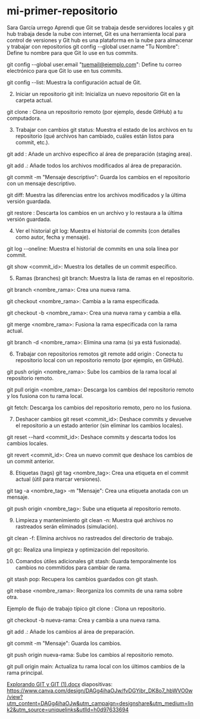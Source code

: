 # mi-primer-repositorio
Sara García urrego
Aprendi que Git se trabaja desde servidores locales y git hub trabaja desde la nube con internet, Git es una herramienta local para control de versiones y Git hub es una plataforma en la nube para almacenar y trabajar con repositorios
git config --global user.name "Tu Nombre": Define tu nombre para que Git lo use en tus commits.

git config --global user.email "tuemail@ejemplo.com": Define tu correo electrónico para que Git lo use en tus commits.

git config --list: Muestra la configuración actual de Git.

2. Iniciar un repositorio
git init: Inicializa un nuevo repositorio Git en la carpeta actual.

git clone <URL>: Clona un repositorio remoto (por ejemplo, desde GitHub) a tu computadora.

3. Trabajar con cambios
git status: Muestra el estado de los archivos en tu repositorio (qué archivos han cambiado, cuáles están listos para commit, etc.).

git add <archivo>: Añade un archivo específico al área de preparación (staging area).

git add .: Añade todos los archivos modificados al área de preparación.

git commit -m "Mensaje descriptivo": Guarda los cambios en el repositorio con un mensaje descriptivo.

git diff: Muestra las diferencias entre los archivos modificados y la última versión guardada.

git restore <archivo>: Descarta los cambios en un archivo y lo restaura a la última versión guardada.

4. Ver el historial
git log: Muestra el historial de commits (con detalles como autor, fecha y mensaje).

git log --oneline: Muestra el historial de commits en una sola línea por commit.

git show <commit_id>: Muestra los detalles de un commit específico.

5. Ramas (branches)
git branch: Muestra la lista de ramas en el repositorio.

git branch <nombre_rama>: Crea una nueva rama.

git checkout <nombre_rama>: Cambia a la rama especificada.

git checkout -b <nombre_rama>: Crea una nueva rama y cambia a ella.

git merge <nombre_rama>: Fusiona la rama especificada con la rama actual.

git branch -d <nombre_rama>: Elimina una rama (si ya está fusionada).

6. Trabajar con repositorios remotos
git remote add origin <URL>: Conecta tu repositorio local con un repositorio remoto (por ejemplo, en GitHub).

git push origin <nombre_rama>: Sube los cambios de la rama local al repositorio remoto.

git pull origin <nombre_rama>: Descarga los cambios del repositorio remoto y los fusiona con tu rama local.

git fetch: Descarga los cambios del repositorio remoto, pero no los fusiona.

7. Deshacer cambios
git reset <commit_id>: Deshace commits y devuelve el repositorio a un estado anterior (sin eliminar los cambios locales).

git reset --hard <commit_id>: Deshace commits y descarta todos los cambios locales.

git revert <commit_id>: Crea un nuevo commit que deshace los cambios de un commit anterior.

8. Etiquetas (tags)
git tag <nombre_tag>: Crea una etiqueta en el commit actual (útil para marcar versiones).

git tag -a <nombre_tag> -m "Mensaje": Crea una etiqueta anotada con un mensaje.

git push origin <nombre_tag>: Sube una etiqueta al repositorio remoto.

9. Limpieza y mantenimiento
git clean -n: Muestra qué archivos no rastreados serán eliminados (simulación).

git clean -f: Elimina archivos no rastreados del directorio de trabajo.

git gc: Realiza una limpieza y optimización del repositorio.

10. Comandos útiles adicionales
git stash: Guarda temporalmente los cambios no commitidos para cambiar de rama.

git stash pop: Recupera los cambios guardados con git stash.

git rebase <nombre_rama>: Reorganiza los commits de una rama sobre otra.

Ejemplo de flujo de trabajo típico
git clone <URL>: Clona un repositorio.

git checkout -b nueva-rama: Crea y cambia a una nueva rama.

git add .: Añade los cambios al área de preparación.


git commit -m "Mensaje": Guarda los cambios.

git push origin nueva-rama: Sube los cambios al repositorio remoto.

git pull origin main: Actualiza tu rama local con los últimos cambios de la rama principal.



[Explorando GIT y GIT (1).docx](https://github.com/user-attachments/files/19096753/Explorando.GIT.y.GIT.1.docx)
diapositivas: https://www.canva.com/design/DAGg4ihaOJw/fvDGYibr_DK8o7_hbWVO0w/view?utm_content=DAGg4ihaOJw&utm_campaign=designshare&utm_medium=link2&utm_source=uniquelinks&utlId=h0d97633694
